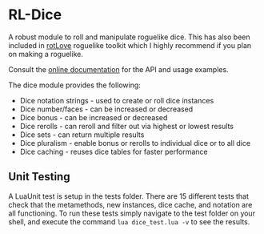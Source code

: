 RL-Dice
=======

A robust module to roll and manipulate roguelike dice.  This has also been included in [rotLove](https://github.com/paulofmandown/rotLove) roguelike toolkit which I highly recommend if you plan on making a roguelike.

Consult the [online documentation](https://timothymtorres.github.io/RL-Dice) for the API and usage examples.  

The dice module provides the following:

* Dice notation strings - used to create or roll dice instances
* Dice number/faces - can be increased or decreased
* Dice bonus - can be increased or decreased
* Dice rerolls - can reroll and filter out via highest or lowest results 
* Dice sets - can return multiple results
* Dice pluralism - enable bonus or rerolls to individual dice or to all dice 
* Dice caching - reuses dice tables for faster performance

Unit Testing
------------

A LuaUnit test is setup in the tests folder.  There are 15 different tests that check that the metamethods, new instances, dice cache, and notation are all functioning.  To run these tests simply navigate to the test folder on your shell, and execute the command `lua dice_test.lua -v` to see the results.  
